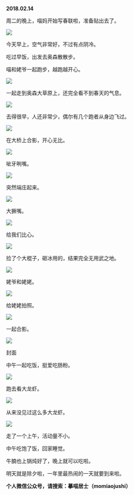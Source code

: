 
          
            
**2018.02.14**

周二的晚上，喵妈开始写春联啦，准备贴出去了。




![](//upload-images.jianshu.io/upload_images/51001-0a67211674f44c37.jpg)




今天早上，空气非常好，不过有点阴冷。

吃过早饭，出发去奥森散散步。

喵和姥爷一起跑步，越跑越开心。




![](//upload-images.jianshu.io/upload_images/51001-a978306b88eff4a1.jpg)




一起走到奥森大草原上，还完全看不到春天的气息。




![](//upload-images.jianshu.io/upload_images/51001-b96cf914c9856c87.jpg)




去得很早，人还非常少，偶尔有几个跑者从身边飞过。




![](//upload-images.jianshu.io/upload_images/51001-97f1872be5dae21b.jpg)




在大桥上合影，开心无比。




![](//upload-images.jianshu.io/upload_images/51001-4de1362e0cdaa440.jpg)




呲牙咧嘴。




![](//upload-images.jianshu.io/upload_images/51001-327829331ba3c54d.jpg)




突然端庄起来。




![](//upload-images.jianshu.io/upload_images/51001-96b4c43a94ba218f.jpg)




大撅嘴。




![](//upload-images.jianshu.io/upload_images/51001-89977c44d5f951b2.jpg)




给我们比心。




![](//upload-images.jianshu.io/upload_images/51001-85bae7d5fa834e76.jpg)




捡了个大棍子，砸冰用的，结果完全无用武之地。




![](//upload-images.jianshu.io/upload_images/51001-115fa6336bb1244c.jpg)




姥爷和姥姥。




![](//upload-images.jianshu.io/upload_images/51001-36507854e5f4ee85.jpg)




给姥姥拍照。




![](//upload-images.jianshu.io/upload_images/51001-da46dde323e47a2f.jpg)




一起合影。




![](//upload-images.jianshu.io/upload_images/51001-76122ff2c230d85d.jpg)

封面


中午一起吃饭，挺爱吃肠粉。




![](//upload-images.jianshu.io/upload_images/51001-60e3fbed74447c52.jpg)




跑去看大龙虾。




![](//upload-images.jianshu.io/upload_images/51001-55708e12d2ddd9ea.jpg)




从来没见过这么多大龙虾。




![](//upload-images.jianshu.io/upload_images/51001-9fd8734ee810d6f2.jpg)




走了一个上午，活动量不小。

中午吃饱了饭，回家睡觉。

牛腩也上锅炖好了，晚上就可以吃啦。

明天就是除夕啦，一年里最热闹的一天就要到来啦。


**个人微信公众号，请搜索：摹喵居士（momiaojushi）**

          
        